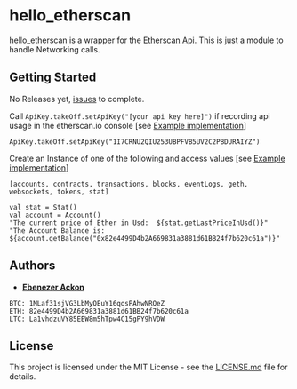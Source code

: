 # hello_etherscan

hello_etherscan is a wrapper for the [Etherscan Api](https://etherscan.io/apis).  This is just a module to handle Networking calls.

## Getting Started
No Releases yet, [issues](https://github.com/EbenezerGH/hello_etherscan/issues) to complete.

Call `ApiKey.takeOff.setApiKey("[your api key here]")` if recording api usage in the etherscan.io console [see [Example implementation](https://github.com/EbenezerGH/hello_etherscan/blob/master/app/src/main/java/jfyg/etherscan/helloetherescan/HelloEtherscanApplication.kt)]
```
ApiKey.takeOff.setApiKey("1I7CRNU2QIU253UBPFVB5UV2C2PBDURAIYZ")
```

Create an Instance of one of the following and access values [see [Example implementation](https://github.com/EbenezerGH/hello_etherscan/blob/master/app/src/main/java/jfyg/etherscan/helloetherescan/MainActivity.kt)]

``[accounts, contracts, transactions, blocks, eventLogs, geth, websockets, tokens, stat]``

```
val stat = Stat()
val account = Account()
"The current price of Ether in Usd:  ${stat.getLastPriceInUsd()}"
"The Account Balance is: ${account.getBalance("0x82e4499D4b2A669831a3881d61BB24f7b620c61a")}"
```
## Authors

* [**Ebenezer Ackon**](http://www.ebenezerackon.com/)

```
BTC: 1MLaf31sjVG3LbMyQEuY16qosPAhwNRQeZ
ETH: 82e4499D4b2A669831a3881d61BB24f7b620c61a
LTC: La1vhdzuVY85EEW8m5hTpw4C15gPY9hVDW
```

## License

This project is licensed under the MIT License - see the [LICENSE.md](LICENSE.md) file for details.
